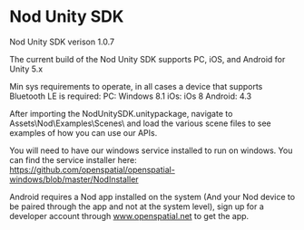 # Nod Unity SDK
Nod Unity SDK verison 1.0.7

The current build of the Nod Unity SDK supports PC, iOS, and Android for Unity 5.x

Min sys requirements to operate, in all cases a device that supports Bluetooth LE is required:
PC: Windows 8.1
iOs: iOs 8
Android: 4.3

After importing the NodUnitySDK.unitypackage, navigate to Assets\Nod\Examples\Scenes\ and load the various scene files to see examples of how you can use our APIs.  

You will need to have our windows service installed to run on windows.  You can find the service installer here:
https://github.com/openspatial/openspatial-windows/blob/master/NodInstaller

Android requires a Nod app installed on the system (And your Nod device to be paired through the app and not at the system level), sign up for a developer account through www.openspatial.net to get the app.

